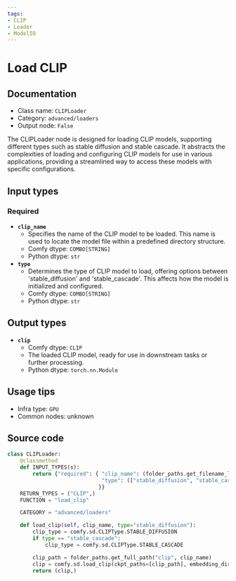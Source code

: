 ```yaml
---
tags:
- CLIP
- Loader
- ModelIO
---
```


# Load CLIP
## Documentation
- Class name: `CLIPLoader`
- Category: `advanced/loaders`
- Output node: `False`

The CLIPLoader node is designed for loading CLIP models, supporting different types such as stable diffusion and stable cascade. It abstracts the complexities of loading and configuring CLIP models for use in various applications, providing a streamlined way to access these models with specific configurations.
## Input types
### Required
- **`clip_name`**
    - Specifies the name of the CLIP model to be loaded. This name is used to locate the model file within a predefined directory structure.
    - Comfy dtype: `COMBO[STRING]`
    - Python dtype: `str`
- **`type`**
    - Determines the type of CLIP model to load, offering options between 'stable_diffusion' and 'stable_cascade'. This affects how the model is initialized and configured.
    - Comfy dtype: `COMBO[STRING]`
    - Python dtype: `str`
## Output types
- **`clip`**
    - Comfy dtype: `CLIP`
    - The loaded CLIP model, ready for use in downstream tasks or further processing.
    - Python dtype: `torch.nn.Module`
## Usage tips
- Infra type: `GPU`
- Common nodes: unknown


## Source code
```python
class CLIPLoader:
    @classmethod
    def INPUT_TYPES(s):
        return {"required": { "clip_name": (folder_paths.get_filename_list("clip"), ),
                              "type": (["stable_diffusion", "stable_cascade"], ),
                             }}
    RETURN_TYPES = ("CLIP",)
    FUNCTION = "load_clip"

    CATEGORY = "advanced/loaders"

    def load_clip(self, clip_name, type="stable_diffusion"):
        clip_type = comfy.sd.CLIPType.STABLE_DIFFUSION
        if type == "stable_cascade":
            clip_type = comfy.sd.CLIPType.STABLE_CASCADE

        clip_path = folder_paths.get_full_path("clip", clip_name)
        clip = comfy.sd.load_clip(ckpt_paths=[clip_path], embedding_directory=folder_paths.get_folder_paths("embeddings"), clip_type=clip_type)
        return (clip,)

```
